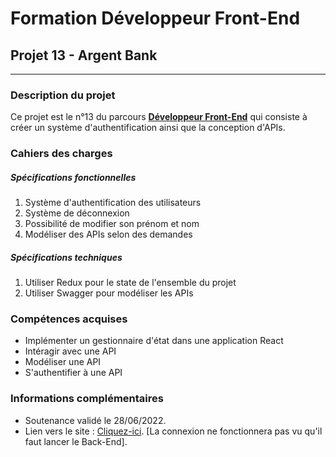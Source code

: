 # Formation Développeur Front-End
## Projet 13 - Argent Bank
------------
### Description du projet
Ce projet est le n°13 du parcours [**Développeur Front-End**](https://openclassrooms.com/fr/paths/314-developpeur-front-end "Développeur Front-End") qui consiste à créer un système d'authentification ainsi que la conception d'APIs.
### Cahiers des charges
##### Spécifications fonctionnelles
1. Système d'authentification des utilisateurs
2. Système de déconnexion
3. Possibilité de modifier son prénom et nom
4. Modéliser des APIs selon des demandes

##### Spécifications techniques
1. Utiliser Redux pour le state de l'ensemble du projet
2. Utiliser Swagger pour modéliser les APIs

### Compétences acquises
- Implémenter un gestionnaire d'état dans une application React
- Intéragir avec une API
- Modéliser une API
- S'authentifier à une API

### Informations complémentaires
- Soutenance validé le 28/06/2022.
- Lien vers le site : [Cliquez-ici](https://sebastien-d-me.github.io/SebastienDelahaye_13_31052022/ "Cliquez-ici"). [La connexion ne fonctionnera pas vu qu'il faut lancer le Back-End].
